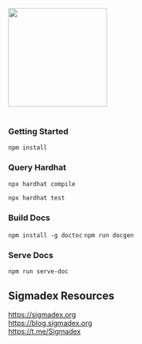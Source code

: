 <br><br>
<img src="https://i.imgur.com/PwOJmQN.png" width="200px">
<br><br>

### Getting Started

```npm install```

### Query Hardhat

``npx hardhat compile``

``npx hardhat test``

### Build Docs
``npm install -g doctoc``
``npm run docgen``

### Serve Docs
``npm run serve-doc``
## Sigmadex Resources

https://sigmadex.org<br>
https://blog.sigmadex.org<br>
https://t.me/Sigmadex
